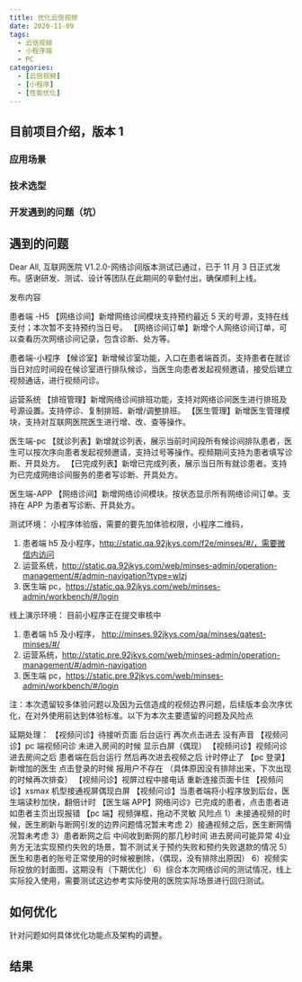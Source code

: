 ```yaml
---
title: 优化云信视频
date: 2020-11-09
tags:
  - 云信视频
  - 小程序端
  - PC
categories:
  - [云信视频]
  - [小程序]
  - [性能优化]
---
```


## 目前项目介绍，版本 1

### 应用场景

### 技术选型

### 开发遇到的问题（坑）

## 遇到的问题

Dear All,
互联网医院 V1.2.0-网络诊间版本测试已通过，已于 11 月 3 日正式发布。感谢研发、测试、设计等团队在此期间的辛勤付出，确保顺利上线。

发布内容

患者端 -H5
【网络诊间】新增网络诊间模块支持预约最近 5 天的号源，支持在线支付；本次暂不支持预约当日号。
【网络诊间订单】新增个人网络诊间订单，可以查看历次网络诊间记录，包含诊断、处方等。

患者端-小程序
【候诊室】新增候诊室功能，入口在患者端首页。支持患者在就诊当日对应时间段在候诊室进行排队候诊，当医生向患者发起视频邀请，接受后建立视频通话，进行视频问诊。

运营系统
【排班管理】新增网络诊间排班功能，支持对网络诊间医生进行排班及号源设置。支持停诊、复制排班、新增/调整排班。
【医生管理】新增医生管理模块，支持对互联网医院医生进行增、改、查等操作。

医生端-pc
【就诊列表】新增就诊列表，展示当前时间段所有候诊间排队患者，医生可以按次序向患者发起视频邀请，支持过号等操作。视频期间支持为患者填写诊断、开具处方。
【已完成列表】新增已完成列表，展示当日所有就诊患者。支持为已完成网络诊间服务的患者写诊断、开具处方。

医生端-APP
【网络诊间】新增网络诊间模块，按状态显示所有网络诊间订单。支持在 APP 为患者写诊断、开具处方。

测试环境：
小程序体验版，需要的要先加体验权限，小程序二维码，

1. 患者端 h5 及小程序，http://static.qa.92jkys.com/f2e/minses/#/，需要微信内访问
2. 运营系统，http://static.qa.92jkys.com/web/minses-admin/operation-management/#/admin-navigation?type=wlzj
3. 医生端 pc，https://static.qa.92jkys.com/web/minses-admin/workbench/#/login

线上演示环境：
目前小程序正在提交审核中

1.  患者端 h5 及小程序， http://minses.92jkys.com/qa/minses/qatest-minses/#/
2.  运营系统，http://static.pre.92jkys.com/web/minses-admin/operation-management/#/admin-navigation
3.  医生端 pc，https://static.pre.92jkys.com/web/minses-admin/workbench/#/login

注：本次遗留较多体验问题以及因为云信造成的视频边界问题，后续版本会次序优化，在对外使用前达到体验标准。以下为本次主要遗留的问题及风险点

延期处理：
【视频问诊】待接听页面 后台运行 再次点击进去 没有声音
【视频问诊】pc 端视频问诊 未进入房间的时候 显示白屏（偶现）
【视频问诊】视频问诊 进去房间之后 患者端在后台运行 然后再次进去视频之后 计时停止了
【pc 登录】新增加的医生 点击登录的时候 报用户不存在 （具体原因没有排除出来，下次出现的时候再次排查）
【视频问诊】视屏过程中接电话 重新连接页面卡住
【视频问诊】xsmax 机型接通视屏偶现白屏
【视频问诊】当患者端将小程序放到后台，医生端读秒加快，翻倍计时
【医生端 APP】网络问诊》已完成的患者，点击患者进如患者主页出现报错
【pc 端】视频弹框，拖动不灵敏
风险点
1）未接通视频的时候，医生刷新与断网引发的边界问题情况暂未考虑
2）接通视频之后，医生断网情况暂未考虑
3）患者断网之后 中间收到断网的那几秒时间 进去房间可能异常 4)业务方无法实现预约失败的场景，暂不测试关于预约失败和预约失败退款的情况
5）医生和患者的账号正常使用的时候被删除，（偶现，没有排除出原因）
6）视频实际投放的封面图，这期没有（下期优化）
6）综合本次网络诊间的测试情况，线上实际投入使用，需要测试这边参考实际使用的医院实际场景进行回归测试。

## 如何优化

针对问题如何具体优化功能点及架构的调整。

## 结果
